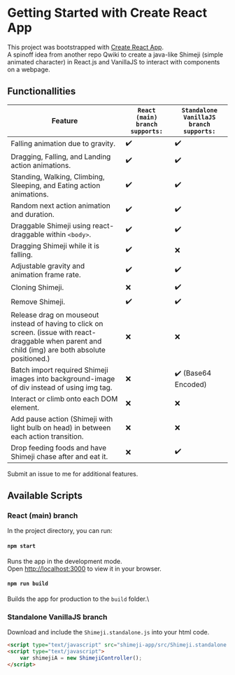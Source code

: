 # Getting Started with Create React App

This project was bootstrapped with [Create React App](https://github.com/facebook/create-react-app).\
A spinoff idea from another repo Qwiki to create a java-like Shimeji (simple animated character) in React.js and VanillaJS to interact with components on a webpage.

## Functionallities
| Feature | `React (main) branch supports:` | `Standalone VanillaJS branch supports:` |
| ------------- | ------------- | ------------- |
| Falling animation due to gravity.                                        | ✔️ | ✔️ |
| Dragging, Falling, and Landing action animations.                        | ✔️ | ✔️ |
| Standing, Walking, Climbing, Sleeping, and Eating action animations.     | ✔️ | ✔️ |
| Random next action animation and duration.                               | ✔️ | ✔️ |
| Draggable Shimeji using react-draggable within ```<body>```.             | ✔️ | ✔️ |
| Dragging Shimeji while it is falling.                                    | ✔️ | ❌ |
| Adjustable gravity and animation frame rate.                             | ✔️ | ✔️ |
| Cloning Shimeji.                                                         | ❌ | ✔️ |
| Remove Shimeji.                                                          | ✔️ | ✔️ |
| Release drag on mouseout instead of having to click on screen. (issue with react-draggable when parent and child (img) are both absolute positioned.) | ❌ | ❌ |
| Batch import required Shimeji images into background-image of div instead of using img tag. | ❌ | ✔️ (Base64 Encoded) |
| Interact or climb onto each DOM element.                                 | ❌ | ❌ |
| Add pause action (Shimeji with light bulb on head) in between each action transition. | ❌ | ❌ |
| Drop feeding foods and have Shimeji chase after and eat it.              | ❌ | ✔️ |

Submit an issue to me for additional features.

## Available Scripts

### React (main) branch

In the project directory, you can run:

#### `npm start`

Runs the app in the development mode.\
Open [http://localhost:3000](http://localhost:3000) to view it in your browser.

#### `npm run build`

Builds the app for production to the `build` folder.\

### Standalone VanillaJS branch

Download and include the `Shimeji.standalone.js` into your html code.

```html
<script type="text/javascript" src="shimeji-app/src/Shimeji.standalone.js"></script>
<script type="text/javascript">
    var shimejiA = new ShimejiController();
</script>
```
